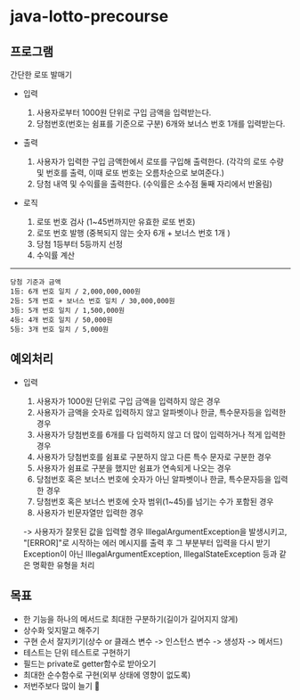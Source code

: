 # java-lotto-precourse
## 프로그램  
간단한 로또 발매기

- 입력
  1. 사용자로부터 1000원 단위로 구입 금액을 입력받는다.
  2. 당첨번호(번호는 쉼표를 기준으로 구분) 6개와 보너스 번호 1개를 입력받는다. 

- 출력
  1. 사용자가 입력한 구입 금액한에서 로또를 구입해 출력한다. (각각의 로또 수량 및 번호를 출력, 이때 로또 번호는 오름차순으로 보여준다.)
  2. 당첨 내역 및 수익률을 출력한다. (수익률은 소수점 둘째 자리에서 반올림)
     
- 로직  
  1. 로또 번호 검사 (1~45번까지만 유효한 로또 번호)
  2. 로또 번호 발행 (중복되지 않는 숫자 6개 + 보너스 번호 1개 )
  3. 당첨 1등부터 5등까지 선정
  4. 수익률 계산
-----
    당첨 기준과 금액
    1등: 6개 번호 일치 / 2,000,000,000원
    2등: 5개 번호 + 보너스 번호 일치 / 30,000,000원
    3등: 5개 번호 일치 / 1,500,000원
    4등: 4개 번호 일치 / 50,000원
    5등: 3개 번호 일치 / 5,000원

## 예외처리
- 입력
  1. 사용자가 1000원 단위로 구입 금액을 입력하지 않은 경우
  2. 사용자가 금액을 숫자로 입력하지 않고 알파벳이나 한글, 특수문자등을 입력한 경우 
  3. 사용자가 당첨번호를 6개를 다 입력하지 않고 더 많이 입력하거나 적게 입력한 경우 
  4. 사용자가 당첨번호를 쉼표로 구분하지 않고 다른 특수 문자로 구분한 경우
  5. 사용자가 쉼표로 구분을 했지만 쉼표가 연속되게 나오는 경우
  6. 당첨번호 혹은 보너스 번호에 숫자가 아닌 알파벳이나 한글, 특수문자등을 입력한 경우
  7. 당첨번호 혹은 보너스 번호에 숫자 범위(1~45)를 넘기는 수가 포함된 경우
  8. 사용자가 빈문자열만 입력한 경우
  
  -> 사용자가 잘못된 값을 입력할 경우 IllegalArgumentException을 발생시키고, "[ERROR]"로 시작하는 에러 메시지를 출력 후 그 부분부터 입력을 다시 받기  
  Exception이 아닌 IllegalArgumentException, IllegalStateException 등과 같은 명확한 유형을 처리

## 목표
-  한 기능을 하나의 메서드로 최대한 구분하기(길이가 길어지지 않게)
-  상수화 잊지말고 해주기
-  구현 순서 잘지키기(상수 or 클래스 변수 -> 인스턴스 변수 -> 생성자 -> 메서드)
-  테스트는 단위 테스트로 구현하기
-  필드는 private로 getter함수로 받아오기
-  최대한 순수함수로 구현(외부 상태에 영향이 없도록)
-  저번주보다 많이 늘기 🌱
     

